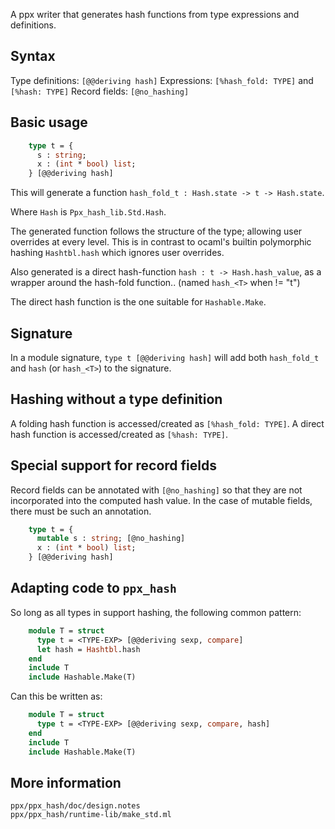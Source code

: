 A ppx writer that generates hash functions from type expressions and definitions.

Syntax
------

Type definitions: `[@@deriving hash]`
Expressions: `[%hash_fold: TYPE]` and `[%hash: TYPE]`
Record fields: `[@no_hashing]`

Basic usage
-----------

```ocaml
    type t = {
      s : string;
      x : (int * bool) list;
    } [@@deriving hash]
```

This will generate a function `hash_fold_t : Hash.state -> t -> Hash.state`.

Where `Hash` is `Ppx_hash_lib.Std.Hash`.

The generated function follows the structure of the type; allowing user overrides at every
level. This is in contrast to ocaml's builtin polymorphic hashing `Hashtbl.hash` which
ignores user overrides.
  
Also generated is a direct hash-function `hash : t -> Hash.hash_value`, as a wrapper
around the hash-fold function.. (named `hash_<T>` when <T> != "t")

The direct hash function is the one suitable for `Hashable.Make`.

Signature
---------

In a module signature, `type t [@@deriving hash]` will add both `hash_fold_t` and `hash`
(or `hash_<T>`) to the signature.

Hashing without a type definition
---------------------------------

A folding hash function is accessed/created as `[%hash_fold: TYPE]`.
A direct hash function is accessed/created as `[%hash: TYPE]`.

Special support for record fields
---------------------------------

Record fields can be annotated with `[@no_hashing]` so that they are not incorporated into
the computed hash value. In the case of mutable fields, there must be such an annotation.

```ocaml
    type t = {
      mutable s : string; [@no_hashing]
      x : (int * bool) list;
    } [@@deriving hash]
```

Adapting code to `ppx_hash`
---------------------------

So long as all types in <TYPE-EXP> support hashing, the following common pattern:

```ocaml
    module T = struct
      type t = <TYPE-EXP> [@@deriving sexp, compare]
      let hash = Hashtbl.hash
    end
    include T
    include Hashable.Make(T)
```

Can this be written as:

```ocaml
    module T = struct
      type t = <TYPE-EXP> [@@deriving sexp, compare, hash]
    end
    include T
    include Hashable.Make(T)
```

More information
----------------

    ppx/ppx_hash/doc/design.notes
    ppx/ppx_hash/runtime-lib/make_std.ml
